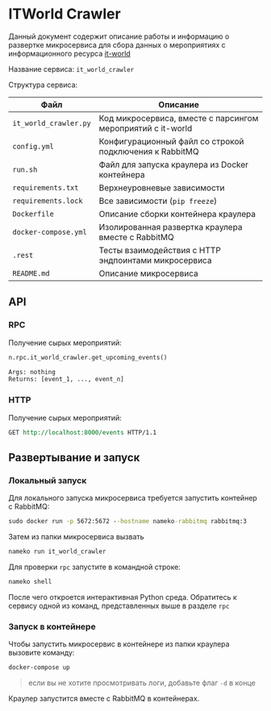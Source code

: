 # ITWorld Crawler

Данный документ содержит описание работы и информацию о развертке микросервиса для сбора данных о мероприятиях с информационного ресурса [it-world](https://www.it-world.ru/events/)

Название сервиса: `it_world_crawler`

Структура сервиса:

| Файл                  | Описание                                                    |
| --------------------- | ----------------------------------------------------------- |
| `it_world_crawler.py` | Код микросервиса, вместе с парсингом мероприятий с it-world |
| `config.yml`          | Конфигурационный файл со строкой подключения к RabbitMQ     |
| `run.sh`              | Файл для запуска краулера из Docker контейнера              |
| `requirements.txt`    | Верхнеуровневые зависимости                                 |
| `requirements.lock`   | Все зависимости (`pip freeze`)                              |
| `Dockerfile`          | Описание сборки контейнера краулера                         |
| `docker-compose.yml`  | Изолированная развертка краулера вместе с RabbitMQ          |
| `.rest`               | Тесты взаимодействия с HTTP эндпоинтами микросервиса        |
| `README.md`           | Описание микросервиса                                       |

## API

### RPC

Получение сырых мероприятий:

```bat
n.rpc.it_world_crawler.get_upcoming_events()

Args: nothing
Returns: [event_1, ..., event_n]
```

### HTTP

Получение сырых мероприятий:

```rst
GET http://localhost:8000/events HTTP/1.1
```

## Развертывание и запуск

### Локальный запуск

Для локального запуска микросервиса требуется запустить контейнер с RabbitMQ:

```bat
sudo docker run -p 5672:5672 --hostname nameko-rabbitmq rabbitmq:3
```

Затем из папки микросервиса вызвать

```bat
nameko run it_world_crawler
```

Для проверки `rpc` запустите в командной строке:

```bat
nameko shell
```

После чего откроется интерактивная Python среда. Обратитесь к сервису одной из команд, представленных выше в разделе `rpc`

### Запуск в контейнере

Чтобы запустить микросервис в контейнере из папки краулера вызовите команду:

```bat
docker-compose up
```

> если вы не хотите просмотривать логи, добавьте флаг `-d` в конце

Краулер запустится вместе с RabbitMQ в контейнерах.
